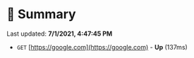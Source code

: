 # 📖 Summary
Last updated: **7/1/2021, 4:47:45 PM**

- `GET` [https://google.com](https://google.com) - **Up** (137ms)

